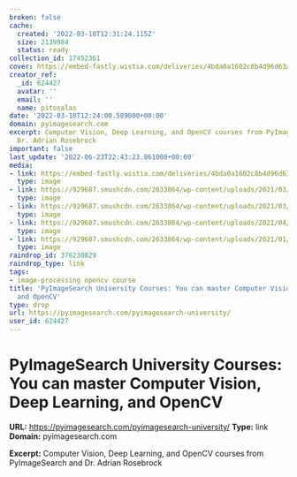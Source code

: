 ```yaml
---
broken: false
cache:
  created: '2022-03-18T12:31:24.115Z'
  size: 2139984
  status: ready
collection_id: 17452361
cover: https://embed-fastly.wistia.com/deliveries/4bda0a1602c8b4d96d63a02617f3069e.jpg?image_crop_resized=1920x1080
creator_ref:
  _id: 624427
  avatar: ''
  email: ''
  name: pitosalas
date: '2022-03-18T12:24:00.589000+00:00'
domain: pyimagesearch.com
excerpt: Computer Vision, Deep Learning, and OpenCV courses from PyImageSearch and
  Dr. Adrian Rosebrock
important: false
last_update: '2022-06-23T22:43:23.861000+00:00'
media:
- link: https://embed-fastly.wistia.com/deliveries/4bda0a1602c8b4d96d63a02617f3069e.jpg?image_crop_resized=1920x1080
  type: image
- link: https://929687.smushcdn.com/2633864/wp-content/uploads/2021/03/pyimagesearch_university_cert.png?lossy=1&strip=1&webp=1
  type: image
- link: https://929687.smushcdn.com/2633864/wp-content/uploads/2021/03/opencv_101_header.jpg?lossy=1&strip=1&webp=1
  type: image
- link: https://929687.smushcdn.com/2633864/wp-content/uploads/2021/04/opencv_thresholding_header.png?lossy=1&strip=1&webp=1
  type: image
- link: https://929687.smushcdn.com/2633864/wp-content/uploads/2021/01/opencv_histogram_matching_output.png?lossy=1&strip=1&webp=1
  type: image
raindrop_id: 376230829
raindrop_type: link
tags:
- image-processing opencv course
title: 'PyImageSearch University Courses: You can master Computer Vision, Deep Learning,
  and OpenCV'
type: drop
url: https://pyimagesearch.com/pyimagesearch-university/
user_id: 624427
---
```


# PyImageSearch University Courses: You can master Computer Vision, Deep Learning, and OpenCV

**URL:** https://pyimagesearch.com/pyimagesearch-university/
**Type:** link
**Domain:** pyimagesearch.com

**Excerpt:** Computer Vision, Deep Learning, and OpenCV courses from PyImageSearch and Dr. Adrian Rosebrock
